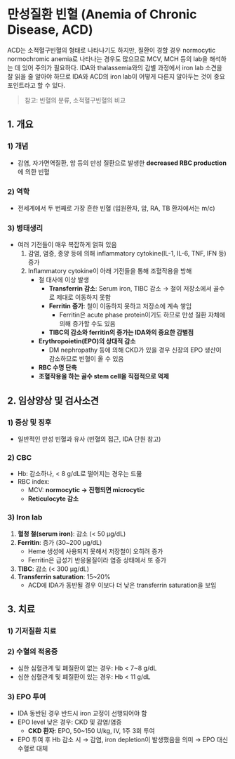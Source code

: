 # 만성질환 빈혈 (Anemia of Chronic Disease, ACD)

ACD는 소적혈구빈혈의 형태로 나타나기도 하지만, 질환이 경할 경우 normocytic normochromic anemia로 나타나는 경우도 많으므로 MCV, MCH 등의 lab을 해석하는 데 있어 주의가 필요하다. IDA와 thalassemia와의 감별 과정에서 iron lab 소견을 잘 읽을 줄 알아야 하므로 IDA와 ACD의 iron lab이 어떻게 다른지 알아두는 것이 중요 포인트라고 할 수 있다.

> 참고: 빈혈의 분류, 소적혈구빈혈의 비교

## 1. 개요

### 1) 개념
- 감염, 자가면역질환, 암 등의 만성 질환으로 발생한 **decreased RBC production**에 의한 빈혈

### 2) 역학
- 전세계에서 두 번째로 가장 흔한 빈혈 (입원환자, 암, RA, TB 환자에서는 m/c)

### 3) 병태생리
- 여러 기전들이 매우 복잡하게 얽혀 있음
  1. 감염, 염증, 종양 등에 의해 inflammatory cytokine(IL-1, IL-6, TNF, IFN 등) 증가
  2. Inflammatory cytokine이 아래 기전들을 통해 조혈작용을 방해
      - 철 대사에 이상 발생
        - **Transferrin 감소**: Serum iron, TIBC 감소 → 철이 저장소에서 골수로 제대로 이동하지 못함
        - **Ferritin 증가**: 철이 이동하지 못하고 저장소에 계속 쌓임
          - Ferritin은 acute phase protein이기도 하므로 만성 질환 자체에 의해 증가할 수도 있음
        - **TIBC의 감소와 ferritin의 증가는 IDA와의 중요한 감별점**
      - **Erythropoietin(EPO)의 상대적 감소**
        - DM nephropathy 등에 의해 CKD가 있을 경우 신장의 EPO 생산이 감소하므로 빈혈이 올 수 있음
      - **RBC 수명 단축**
      - **조혈작용을 하는 골수 stem cell을 직접적으로 억제**

## 2. 임상양상 및 검사소견

### 1) 증상 및 징후
- 일반적인 만성 빈혈과 유사 (빈혈의 접근, IDA 단원 참고)

### 2) CBC
- Hb: 감소하나, < 8 g/dL로 떨어지는 경우는 드묾
- RBC index:
  - MCV: **normocytic → 진행되면 microcytic**
  - **Reticulocyte 감소**

### 3) Iron lab
1. **혈청 철(serum iron)**: 감소 (< 50 μg/dL)
2. **Ferritin**: 증가 (30~200 μg/dL)
   - Heme 생성에 사용되지 못해서 저장철이 오히려 증가
   - Ferritin은 급성기 반응물질이라 염증 상태에서 또 증가
3. **TIBC**: 감소 (< 300 μg/dL)
4. **Transferrin saturation**: 15~20%
   - ACD에 IDA가 동반될 경우 이보다 더 낮은 transferrin saturation을 보임

## 3. 치료

### 1) 기저질환 치료

### 2) 수혈의 적응증
- 심한 심혈관계 및 폐질환이 없는 경우: Hb < 7~8 g/dL
- 심한 심혈관계 및 폐질환이 있는 경우: Hb < 11 g/dL

### 3) EPO 투여
- IDA 동반된 경우 반드시 iron 교정이 선행되어야 함
- EPO level 낮은 경우: CKD 및 감염/염증
  - **CKD 환자**: EPO, 50~150 U/kg, IV, 1주 3회 투여
- EPO 투여 후 Hb 감소 시 → 감염, iron depletion이 발생했음을 의미 → EPO 대신 수혈로 대체

